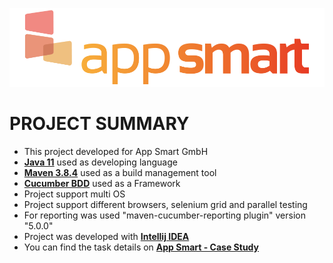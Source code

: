 ![APP SMART](logo.png)

# PROJECT SUMMARY
* This project developed for App Smart GmbH 
* **[Java 11](https://openjdk.java.net/projects/jdk/11/)**  used as developing language
* **[Maven 3.8.4](https://maven.apache.org/docs/3.8.4/release-notes.html)** used as a build management tool
* **[Cucumber BDD](https://cucumber.io/)** used as a Framework
* Project support multi OS
* Project support different browsers, selenium grid and parallel testing
* For reporting was used "maven-cucumber-reporting plugin" version "5.0.0"
* Project was developed with **[Intellij IDEA](https://www.jetbrains.com/idea/)**
* You can find the task details on **[App Smart - Case Study](https://drive.google.com/drive/u/0/folders/1eQoDPoZRZATRIUE8cEj0F_-KCCWekdlR)**